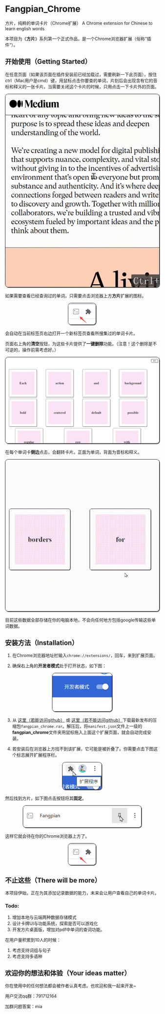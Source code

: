 # Fangpian_Chrome
方片，纯粹的单词卡片（Chrome扩展）
A Chrome extension for Chinese to learn english words



本项目为《**方片**》系列第一个正式作品，是一个Chrome浏览器扩展（俗称”插件“）。


## 开始使用（Getting Started）

在任意页面（如果该页面在插件安装前已经加载过，需要刷新一下此页面），按住ctrl（Mac用户是cmd）键，用鼠标点击你要查的单词，片刻后会出现含有它的音标和释义的一张卡片。当需要关闭这个卡片的时候，只用点击一下卡片外的页面。

<p align="center">
<img src="README.assets/20210720_005500.gif" style="border: 1px solid black;border-radius: 10px;box-shadow: 0.1em 0.1em 0 0 #555;"></img>
</p>

如果需要查看已经查询过的单词，只需要点击浏览器上方**方片**扩展的图标。
<p align="center">
<img src="README.assets/image-20210720004358789.png" style="border: 1px solid black;border-radius: 10px;box-shadow: 0.1em 0.1em 0 0 #555;"></img>
</p>
会自动在当前标签页右边打开一个新标签页查看所搜集过的单词卡片。

页面右上角的**清空**按钮，为这些卡片提供了**一键删除**功能。（注意！这个删除是不可逆的，操作前需考虑好。）

<p align="center">
<img src="README.assets/image-20210721154206.png" style="border: 1px solid black;border-radius: 10px;box-shadow: 0.1em 0.1em 0 0 #555;"></img>
</p>

在每个单词卡**侧边**点击，会翻转卡片。正面为单词，背面为音标和释义。

<p align="center">
<img src="README.assets/flip20210721_155106.gif" style="border: 1px solid black;border-radius: 10px;box-shadow: 0.1em 0.1em 0 0 #555;"></img>
</p>

目前这些数据全部存储在你的电脑本地，不会向任何地方包括google传输这些单词数据。



## 安装方法（Installation）

1. 在Chrome浏览器地址栏输入`chrome://extensions/`，回车，来到扩展页面。

2. 确保右上角的**开发者模式**处于打开状态，如下图：

<p align="center">
<img src="README.assets/image-20210720002121286.png" style="border: 1px solid black;border-radius: 10px;box-shadow: 0.1em 0.1em 0 0 #555;"></img>
</p>

3. 从 [这里（若能访问github）](https://github.com/aiyamia/fangpian_chrome/releases) 或 [这里（若不能访问github）](https://gitee.com/aiyamia/fangpian_chrome/releases)下载最新发布的压缩包`fangpian_chrome.rar`。解压后，将`manifest.json`文件上一级的**fangpian_chrome**文件夹用鼠标拖入上面这个扩展页面，就会自动完成安装。

4. 若安装后在浏览器上方找不到该扩展，它可能是被折叠了。你需要点击下图这个标志展开扩展程序栏。

<p align="center">
<img src="README.assets/image-20210720002911380.png" style="border: 1px solid black;border-radius: 10px;box-shadow: 0.1em 0.1em 0 0 #555;"></img>
</p>

然后找到方片，如下图点击按钮将其**固定**。

<p align="center">
<img src="README.assets/image-20210720003053751.png" style="border: 1px solid black;border-radius: 10px;box-shadow: 0.1em 0.1em 0 0 #555;"></img>
</p>

这样它就会待在你的Chrome浏览器上方了。

<p align="center">
<img src="README.assets/image-20210720004358789.png" style="border: 1px solid black;border-radius: 10px;box-shadow: 0.1em 0.1em 0 0 #555;"></img>
</p>


## 不止这些（There will be more）

本项目伊始，正在为其添加记录数据的能力，未来会让用户查看自己的单词卡片。

### Todo:
1. 增加本地与云端两种数据存储模式
2. 设计卡牌UI与功能系统，探索是否可以游戏化
3. 开发方片桌面版，增加对pdf中单词的查词功能。

在用户量积累到10人的时候：
1. 考虑支持词组与句子
2. 考虑支持多语种


## 欢迎你的想法和体验（Your ideas matter）

你在使用中的任何想法都会被作者认真考虑。也欢迎和我一起来开发~

用户交流qq群：791712164

加群问题答案：mia